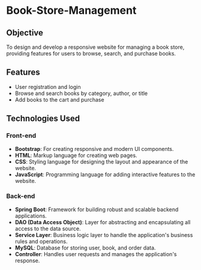 # Book-Store-Management
 ## Objective

To design and develop a responsive website for managing a book store, providing features for users to browse, search, and purchase books.

## Features

- User registration and login
- Browse and search books by category, author, or title
- Add books to the cart and purchase

## Technologies Used

### Front-end

- **Bootstrap**: For creating responsive and modern UI components.
- **HTML**: Markup language for creating web pages.
- **CSS**: Styling language for designing the layout and appearance of the website.
- **JavaScript**: Programming language for adding interactive features to the website.

### Back-end

- **Spring Boot**: Framework for building robust and scalable backend applications.
- **DAO (Data Access Object)**: Layer for abstracting and encapsulating all access to the data source.
- **Service Layer**: Business logic layer to handle the application's business rules and operations.
- **MySQL**: Database for storing user, book, and order data.
- **Controller**: Handles user requests and manages the application's response.
